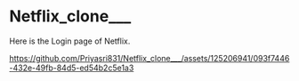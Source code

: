 # Netflix_clone___
Here is the Login page of Netflix. 

https://github.com/Priyasri831/Netflix_clone___/assets/125206941/093f7446-432e-49fb-84d5-ed54b2c5e1a3

